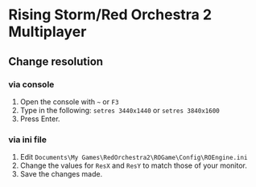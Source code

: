 # Rising Storm/Red Orchestra 2 Multiplayer

## Change resolution

### via console

1. Open the console with `~` or `F3`
2. Type in the following: `setres 3440x1440` or `setres 3840x1600`
3. Press Enter.

### via ini file

1. Edit
`Documents\My Games\RedOrchestra2\ROGame\Config\ROEngine.ini`
2. Change the values for `ResX` and `ResY` to match those of your monitor.
5. Save the changes made.
